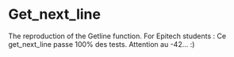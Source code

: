 # Get_next_line
The reproduction of the Getline function.
For Epitech students : 
Ce get_next_line passe 100% des tests. Attention au -42... :)
